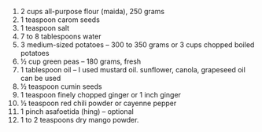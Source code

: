 1. 2 cups all-purpose flour (maida), 250 grams
2. 1 teaspoon carom seeds
3. 1 teaspoon salt
4. 7 to 8 tablespoons water
5. 3 medium-sized potatoes – 300 to 350 grams or 3 cups chopped boiled potatoes
6. ½ cup green peas – 180 grams, fresh
7. 1 tablespoon oil – I used mustard oil. sunflower, canola, grapeseed oil can be used
8. ½ teaspoon cumin seeds
9. 1 teaspoon finely chopped ginger or 1 inch ginger
10. ½ teaspoon red chili powder or cayenne pepper
11. 1 pinch asafoetida (hing) – optional
12. 1 to 2 teaspoons dry mango powder.
